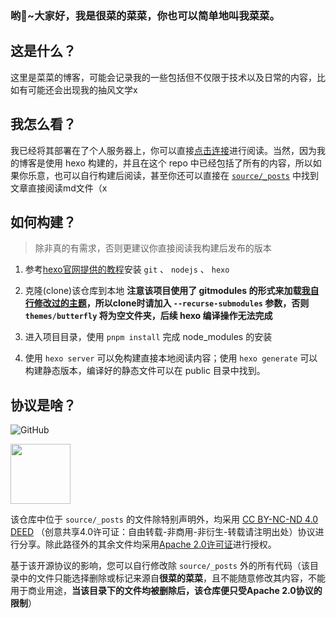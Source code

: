 ### 哟👋~大家好，我是很菜的菜菜，你也可以简单地叫我菜菜。

## 这是什么？

这里是菜菜的博客，可能会记录我的一些包括但不仅限于技术以及日常的内容，比如有可能还会出现我的抽风文学x

## 我怎么看？

我已经将其部署在了个人服务器上，你可以直接[点击连接](https://bakacai.life)进行阅读。当然，因为我的博客是使用 hexo 构建的，并且在这个 repo 中已经包括了所有的内容，所以如果你乐意，也可以自行构建后阅读，甚至你还可以直接在 [`source/_posts`](https://github.com/bakacai/blog/tree/init/source/_posts) 中找到文章直接阅读md文件（x

## 如何构建？

> 除非真的有需求，否则更建议你直接阅读我构建后发布的版本

1. 参考[hexo官网提供的教程](https://hexo.io/zh-cn/docs/index.html)安装 `git` 、 `nodejs` 、 `hexo`

2. 克隆(clone)该仓库到本地 **注意该项目使用了 gitmodules 的形式来加载[我自行修改过的主题](https://github.com/bakacai/hexo-theme-butterfly-mod)，所以clone时请加入 `--recurse-submodules` 参数，否则 `themes/butterfly` 将为空文件夹，后续 hexo 编译操作无法完成**

3. 进入项目目录，使用 `pnpm install` 完成 node_modules 的安装

4. 使用 `hexo server` 可以免构建直接本地阅读内容；使用 `hexo generate` 可以构建静态版本，编译好的静态文件可以在 public 目录中找到。

## 协议是啥？

![GitHub](https://img.shields.io/github/license/bakacai/blog)

<img style="width: 96px" src="https://mirrors.creativecommons.org/presskit/buttons/88x31/png/by-nc-nd.png"></img>

该仓库中位于 `source/_posts` 的文件除特别声明外，均采用 [CC BY-NC-ND 4.0 DEED](https://creativecommons.org/licenses/by-nc-nd/4.0/deed.zh-hans) （创意共享4.0许可证：自由转载-非商用-非衍生-转载请注明出处）协议进行分享。除此路径外的其余文件均采用[Apache 2.0许可证](https://opensource.org/licenses/Apache-2.0)进行授权。

基于该开源协议的影响，您可以自行修改除 `source/_posts` 外的所有代码（该目录中的文件只能选择删除或标记来源自**很菜的菜菜**，且不能随意修改其内容，不能用于商业用途，**当该目录下的文件均被删除后，该仓库便只受Apache 2.0协议的限制**）


